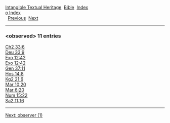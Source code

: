 [Intangible Textual Heritage](../../index)  [Bible](../index) 
[Index](index)   
[o Index](_o_)  
  [Previous](c07951)  [Next](c07953) 

------------------------------------------------------------------------

### &lt;observed&gt; 11 entries

[Ch2 33:6](../kjv/ch2033.htm#006)  
[Deu 33:9](../kjv/deu033.htm#009)  
[Exo 12:42](../kjv/exo012.htm#042)  
[Exo 12:42](../kjv/exo012.htm#042)  
[Gen 37:11](../kjv/gen037.htm#011)  
[Hos 14:8](../kjv/hos014.htm#008)  
[Kg2 21:6](../kjv/kg2021.htm#006)  
[Mar 10:20](../kjv/mar010.htm#020)  
[Mar 6:20](../kjv/mar006.htm#020)  
[Num 15:22](../kjv/num015.htm#022)  
[Sa2 11:16](../kjv/sa2011.htm#016)  

------------------------------------------------------------------------

[Next: observer (1)](c07953)
